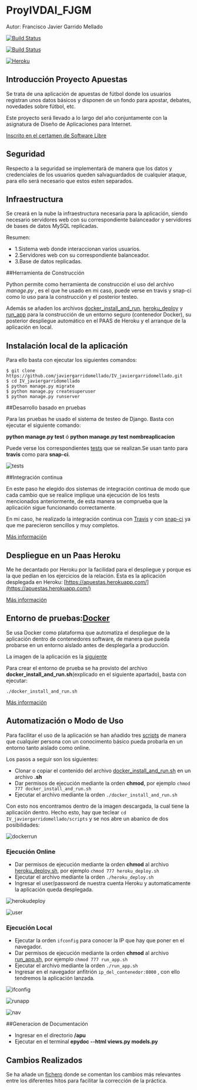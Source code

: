 # ProyIVDAI_FJGM
Autor: Francisco Javier Garrido Mellado

[![Build Status](https://travis-ci.org/javiergarridomellado/IV_javiergarridomellado.svg?branch=master)](https://travis-ci.org/javiergarridomellado/IV_javiergarridomellado)

[![Build Status](https://snap-ci.com/javiergarridomellado/IV_javiergarridomellado/branch/master/build_image)](https://snap-ci.com/javiergarridomellado/IV_javiergarridomellado/branch/master)

[![Heroku](https://www.herokucdn.com/deploy/button.png)](https://apuestas.herokuapp.com/)


## Introducción Proyecto Apuestas

Se trata de  una aplicación de apuestas de fútbol donde los usuarios registran unos datos básicos y disponen de un fondo para apostar, debates, novedades sobre fútbol, etc. 

Este proyecto será llevado a lo largo del año conjuntamente con la asignatura de Diseño de Aplicaciones para Internet.

[Inscrito en el certamen de Software Libre](http://i1045.photobucket.com/albums/b457/Francisco_Javier_G_M/Pantallazo-Gracias%20-%20Chromium_zpsjdau6lfd.png)

## Seguridad

Respecto a la seguridad se implementará de manera que los datos y credenciales de los usuarios queden salvaguardados de cualquier ataque, para ello será necesario que estos esten separados.

## Infraestructura

Se creará en la nube la infraestructura necesaria para la aplicación, siendo necesario servidores web con su correspondiente balanceador y servidores de bases de datos MySQL replicadas.

Resumen:
-	1.Sistema web donde interaccionan varios usuarios.
-	2.Servidores web con su correspondiente balanceador.
-	3.Base de datos replicadas.


##Herramienta de Construcción

Python permite como herramienta de construcción el uso del archivo *manage.py* , es el que he usado en mi caso, puede verse en travis y snap-ci como lo uso para la construcción y el posterior testeo.

Además se añaden los archivos [docker_install_and_run](https://github.com/javiergarridomellado/IV_javiergarridomellado/blob/master/scripts/docker_install_and_run.sh), [heroku_deploy](https://github.com/javiergarridomellado/IV_javiergarridomellado/blob/master/scripts/heroku_deploy.sh) y [run_app](https://github.com/javiergarridomellado/IV_javiergarridomellado/blob/master/scripts/run_app.sh) para la construcción de un entorno seguro (contenedor Docker), su posterior despliegue automático en el PAAS de Heroku y el arranque de la aplicación en local.

## Instalación local de la aplicación

Para ello basta con ejecutar los siguientes comandos:
```
$ git clone https://github.com/javiergarridomellado/IV_javiergarridomellado.git
$ cd IV_javiergarridomellado
$ python manage.py migrate
$ python manage.py createsuperuser
$ python manage.py runserver
```

##Desarrollo basado en pruebas

Para las pruebas he usado el sistema de testeo de Django. Basta con ejecutar el siguiente comando:

**python manage.py test** ó **python manage.py test nombreaplicacion**

Puede verse los correspondientes [tests](https://github.com/javiergarridomellado/IV_javiergarridomellado/blob/master/apu/tests.py) que se realizan.Se usan tanto para **travis** como para **snap-ci**.

![tests](http://i1045.photobucket.com/albums/b457/Francisco_Javier_G_M/tests_zpstcqojtb8.png)

##Integración continua

En este paso he elegido dos sistemas de integración continua de modo que cada cambio que se realice implique una ejecución de los tests mencionados anteriormente, de esta manera se comprueba que la aplicación sigue funcionando correctamente.

En mi caso, he realizado la integración continua con [Travis](https://travis-ci.org/javiergarridomellado/IV_javiergarridomellado) y con [snap-ci](https://snap-ci.com/javiergarridomellado/IV_javiergarridomellado/branch/master) ya que me parecieron sencillos y muy completos.


[Más información](https://github.com/javiergarridomellado/IV_javiergarridomellado/blob/master/documentacion/travis.md)

## Despliegue en un Paas Heroku

Me he decantado por Heroku por la facilidad para el despliegue y porque es la que pedían en los ejercicios de la relación.
Esta es la aplicación desplegada en Heroku: [https://apuestas.herokuapp.com/](https://apuestas.herokuapp.com/)

[Más información](https://github.com/javiergarridomellado/IV_javiergarridomellado/blob/master/documentacion/heroku.md)
 

## Entorno de pruebas:[Docker](https://www.docker.com/)

Se usa Docker como plataforma que automatiza el despliegue de la aplicación dentro de contenedores software, de manera que pueda probarse en un entorno aislado antes de desplegarla a producción.

La imagen de la aplicación es la [siguiente](https://hub.docker.com/r/javiergarridomellado/iv_javiergarridomellado/)

Para crear el entorno de prueba se ha provisto del archivo **docker_install_and_run.sh**(explicado en el siguiente apartado), basta con ejecutar:
```
./docker_install_and_run.sh
```
[Más información](https://github.com/javiergarridomellado/IV_javiergarridomellado/blob/master/documentacion/docker.md)

## Automatización o Modo de Uso

Para facilitar el uso de la aplicación se han añadido tres [scripts](https://github.com/javiergarridomellado/IV_javiergarridomellado/tree/master/scripts) de manera que cualquier persona con un conocimento básico pueda probarla en un entorno tanto aislado como online.

Los pasos a seguir son los siguientes:

- Clonar o copiar el contenido del archivo [docker_install_and_run.sh](https://github.com/javiergarridomellado/IV_javiergarridomellado/blob/master/scripts/docker_install_and_run.sh) en un archivo **.sh**
- Dar permisos de ejecución mediante la orden **chmod**, por ejemplo `chmod 777 docker_install_and_run.sh`
- Ejecutar el archivo mediante la orden `./docker_install_and_run.sh`

Con esto nos encontramos dentro de la imagen descargada, la cual tiene la aplicación dentro. Hecho esto, hay que teclear `cd IV_javiergarridomellado/scripts` y se nos abre un abanico de dos posibilidades:

![dockerrun](http://i1045.photobucket.com/albums/b457/Francisco_Javier_G_M/dockerrun_zpsvewnjp9u.png)

### Ejecución Online
- Dar permisos de ejecución mediante la orden **chmod** al archivo [heroku_deploy.sh](https://github.com/javiergarridomellado/IV_javiergarridomellado/blob/master/scripts/heroku_deploy.sh), por ejemplo `chmod 777 heroku_deploy.sh`
- Ejecutar el archivo mediante la orden `./heroku_deploy.sh`
- Ingresar el user/password de nuestra cuenta Heroku y automaticamente la aplicación queda desplegada.

![herokudeploy](http://i1045.photobucket.com/albums/b457/Francisco_Javier_G_M/herokudeploy_zpsnx8ryz6s.png)

![user](http://i1045.photobucket.com/albums/b457/Francisco_Javier_G_M/her_zpsp25ztb4u.png)

### Ejecución Local
- Ejecutar la orden `ifconfig` para conocer la IP que hay que poner en el navegador.
- Dar permisos de ejecución mediante la orden **chmod** al archivo [run_app.sh](https://github.com/javiergarridomellado/IV_javiergarridomellado/blob/master/scripts/run_app.sh), por ejemplo `chmod 777 run_app.sh`
- Ejecutar el archivo mediante la orden `./run_app.sh`
- Ingresar en el navegador anfitrión `ip_del_contenedor:8000` , con ello tendremos la aplicación lanzada.

![ifconfig](http://i1045.photobucket.com/albums/b457/Francisco_Javier_G_M/ifconfig_zps6z0uav6o.png)

![runapp](http://i1045.photobucket.com/albums/b457/Francisco_Javier_G_M/runapp_zpsnsa9qlud.png)

![nav](http://i1045.photobucket.com/albums/b457/Francisco_Javier_G_M/nav_zpsx1vfvbbm.png)



##Generacion de Documentación
- Ingresar en el directorio **/apu**
- Ejecutar en el terminal **epydoc --html views.py models.py**


## Cambios Realizados

Se ha añade un [fichero](https://github.com/javiergarridomellado/IV_javiergarridomellado/blob/master/documentacion/cambios.md) donde se comentan los cambios más relevantes entre los diferentes hitos para facilitar la corrección de la práctica.

